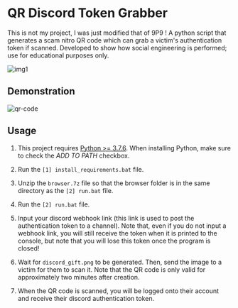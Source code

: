 # QR Discord Token Grabber

This is not my project, I was just modified that of 9P9 !
A python script that generates a scam nitro QR code which can grab a victim's authentication token if scanned. Developed to show how social engineering is performed; use for educational purposes only.

![img1](https://i.ibb.co/BL2Q0jz/Screenshot-527.png)

## Demonstration

![qr-code](https://user-images.githubusercontent.com/75003671/117522092-fd79ff80-afe3-11eb-938c-23dd68d5927c.gif)

## Usage
1. This project requires [Python >= 3.7.6](https://python.org). When installing Python, make sure to check the *ADD TO PATH* checkbox.

2. Run the `[1] install_requirements.bat` file.

3. Unzip the `browser.7z` file so that the browser folder is in the same directory as the `[2] run.bat` file.

4. Run the `[2] run.bat` file.

5. Input your discord webhook link (this link is used to post the authentication token to a channel). Note that, even if you do not input a webhook link, you will still receive the token when it is printed to the console, but note that you will lose this token once the program is closed!

6. Wait for `discord_gift.png` to be generated. Then, send the image to a victim for them to scan it. Note that the QR code is only valid for approximately two minutes after creation.

7. When the QR code is scanned, you will be logged onto their account and receive their discord authentication token.
